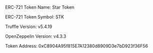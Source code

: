 ERC-721 Token Name: Star Token

ERC-721 Token Symbol: STK

Truffle Version: v5.4.19

OpenZeppelin Version: v4.3.3

Token Address: 0xC8904A95f815E7A12380d8909D3e7bD923f36F56